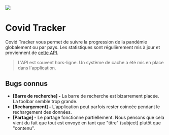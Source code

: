 ![](https://github.com/EmpireDemocratiqueDuPoulpe/Covid-Racer/blob/main/Covid%20Tracker/Media.xcassets/AppIcon.appiconset/120_120.png)

# Covid Tracker
Covid Tracker vous permet de suivre la progression de la pandémie globalement ou par pays. Les statistiques sont régulièrement mis à jour et proviennent de [cette API](https://api.covid19api.com/summary).

> L'API est souvent hors-ligne. Un système de cache a été mis en place dans l'application.

## Bugs connus
- **[Barre de recherche] -** La barre de recherche est bizarrement placée. La toolbar semble trop grande.
- **[Rechargement] -** L'application peut parfois rester coincée pendant le rechargement des données.
- **[Partage] -** Le partage fonctionne partiellement. Nous pensons que cela vient du fait que tout est envoyé en tant que "titre" (subject) plutôt que "contenu".
